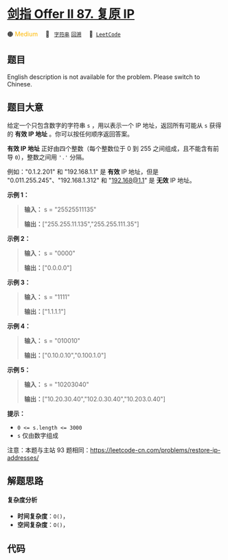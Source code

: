 # [剑指 Offer II 87. 复原 IP](https://leetcode.cn/problems/0on3uN)

🟠 <font color=#ffb800>Medium</font>&emsp; 🔖&ensp; [`字符串`](/outline/tag/string.md) [`回溯`](/outline/tag/backtracking.md)&emsp; 🔗&ensp;[`LeetCode`](https://leetcode.cn/problems/0on3uN)

## 题目

English description is not available for the problem. Please switch to
Chinese.


## 题目大意

给定一个只包含数字的字符串 `s` ，用以表示一个 IP 地址，返回所有可能从 `s` 获得的 **有效 IP 地址** 。你可以按任何顺序返回答案。

**有效 IP 地址** 正好由四个整数（每个整数位于 0 到 255 之间组成，且不能含有前导 `0`），整数之间用 `'.'` 分隔。

例如："0.1.2.201" 和 "192.168.1.1" 是 **有效** IP 地址，但是
"0.011.255.245"、"192.168.1.312" 和 "192.168@1.1" 是 **无效** IP 地址。



**示例 1：**

> 
> 
> 
> 
> 
> **输入：** s = "25525511135"
> 
> **输出：**["255.255.11.135","255.255.111.35"]
> 
> 

**示例 2：**

> 
> 
> 
> 
> 
> **输入：** s = "0000"
> 
> **输出：**["0.0.0.0"]
> 
> 

**示例 3：**

> 
> 
> 
> 
> 
> **输入：** s = "1111"
> 
> **输出：**["1.1.1.1"]
> 
> 

**示例 4：**

> 
> 
> 
> 
> 
> **输入：** s = "010010"
> 
> **输出：**["0.10.0.10","0.100.1.0"]
> 
> 

**示例 5：**

> 
> 
> 
> 
> 
> **输入：** s = "10203040"
> 
> **输出：**["10.20.30.40","102.0.30.40","10.203.0.40"]
> 
> 



**提示：**

  * `0 <= s.length <= 3000`
  * `s` 仅由数字组成



注意：本题与主站 93 题相同：<https://leetcode-cn.com/problems/restore-ip-addresses/>


## 解题思路

#### 复杂度分析

- **时间复杂度**：`O()`，
- **空间复杂度**：`O()`，

## 代码

```javascript

```